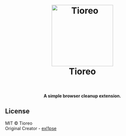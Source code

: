 <h1 align="center">
  <br>
  <a href="#"><img src="https://imgur.com/D0rkmQP.png" alt="Tioreo" width="200"></a>
  <br>
  Tioreo
  <br>
  <br>
</h1>

<h4 align="center">A simple browser cleanup extension.</h4>

## License
MIT © Tioreo<br/>
Original Creator - [exl1pse](https://github.com/exl1pse)
